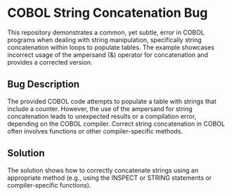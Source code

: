 # COBOL String Concatenation Bug

This repository demonstrates a common, yet subtle, error in COBOL programs when dealing with string manipulation, specifically string concatenation within loops to populate tables.  The example showcases incorrect usage of the ampersand (&) operator for concatenation and provides a corrected version.

## Bug Description
The provided COBOL code attempts to populate a table with strings that include a counter. However, the use of the ampersand for string concatenation leads to unexpected results or a compilation error, depending on the COBOL compiler.  Correct string concatenation in COBOL often involves functions or other compiler-specific methods.

## Solution
The solution shows how to correctly concatenate strings using an appropriate method (e.g., using the INSPECT or STRING statements or compiler-specific functions).